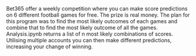 Bet365 offer a weekly competition where you can make score predictions on 6 different football games for free. The prize is real money.
The plan for this program was to find the most likely outcomes of each games and combine that to find the most likely outcome of all the games.
Analysis.ipynb returns a list of n most likely combinations of scores. Utilising multiple accounts you can then make different predictions, increasing your change of winning.
